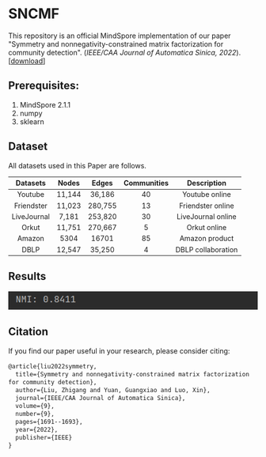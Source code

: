 # SNCMF

This repository is an official MindSpore implementation of our paper "Symmetry and nonnegativity-constrained matrix factorization for community detection". (*IEEE/CAA Journal of Automatica Sinica, 2022*). [[download](https://ieeexplore.ieee.org/abstract/document/9865020)]


## Prerequisites:

1. MindSpore 2.1.1
2. numpy
3. sklearn


## Dataset
All datasets used in this Paper are follows.

|  Datasets   | Nodes  |  Edges  | Communities |    Description     |
| :---------: | :----: | :-----: | :---------: | :----------------: |
|   Youtube   | 11,144 | 36,186  |     40      |   Youtube online   |
| Friendster  | 11,023 | 280,755 |     13      | Friendster online  |
| LiveJournal | 7,181  | 253,820 |     30      | LiveJournal online |
|    Orkut    | 11,751 | 270,667 |      5      |    Orkut online    |
|   Amazon    |  5304  |  16701  |     85      |   Amazon product   |
|    DBLP     | 12,547 | 35,250  |      4      | DBLP collaboration |

## Results

<p align="center">
<img src="metric.png"/>
</p>

## Citation

If you find our paper useful in your research, please consider citing:

```
@article{liu2022symmetry,
  title={Symmetry and nonnegativity-constrained matrix factorization for community detection},
  author={Liu, Zhigang and Yuan, Guangxiao and Luo, Xin},
  journal={IEEE/CAA Journal of Automatica Sinica},
  volume={9},
  number={9},
  pages={1691--1693},
  year={2022},
  publisher={IEEE}
}
```
